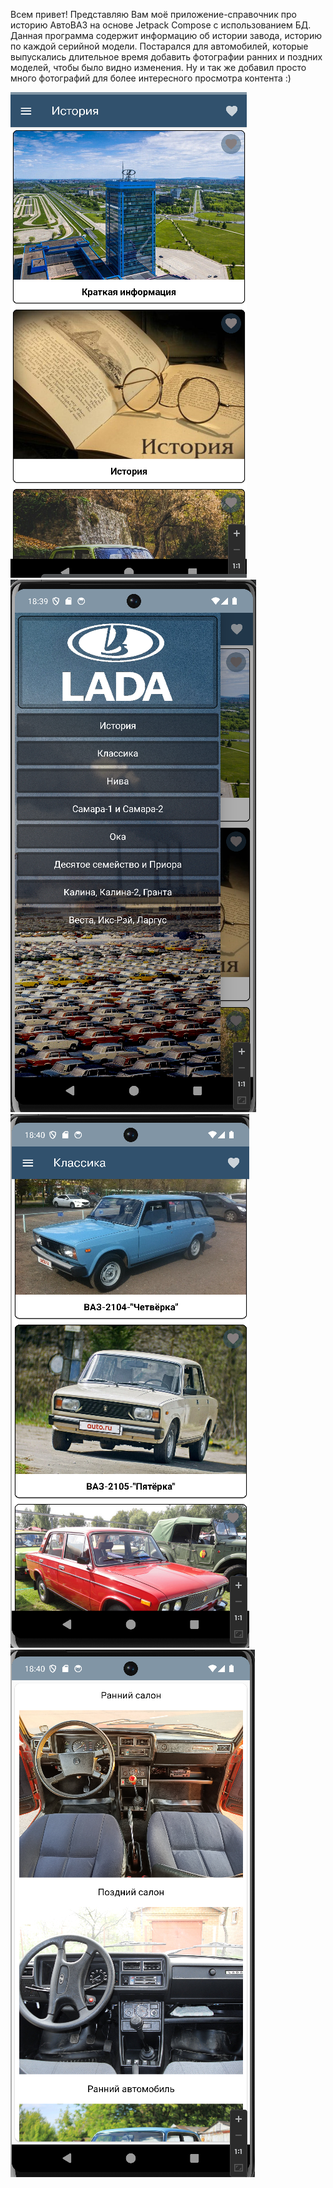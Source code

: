Всем привет!
Представляю Вам моё приложение-справочник про историю АвтоВАЗ на основе Jetpack Compose с использованием БД.
Данная программа содержит информацию об истории завода, историю по каждой серийной модели.
Постарался для автомобилей, которые выпускались длительное время добавить фотографии ранних и поздних моделей, чтобы было видно изменения.
Ну и так же добавил просто много фотографий для более интересного просмотра контента :)

![Screenshot](https://github.com/dwodik/LadaHandbookJCDB/blob/master/screen1.png)
![Screenshot](https://github.com/dwodik/LadaHandbookJCDB/blob/master/screen2.png)
![Screenshot](https://github.com/dwodik/LadaHandbookJCDB/blob/master/screen3.png)
![Screenshot](https://github.com/dwodik/LadaHandbookJCDB/blob/master/screen4.png)
